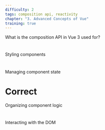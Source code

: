 ```yaml
---
difficulty: 2
tags: composition api, reactivity
chapter: "3. Advanced Concepts of Vue"
training: true
---
```


What is the composition API in Vue 3 used for?

#

Styling components

#

Managing component state

# Correct

Organizing component logic

#

Interacting with the DOM
